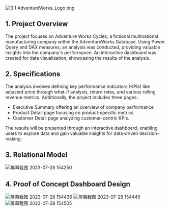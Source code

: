 ![3 1 AdventureWorks_Logo png](https://github.com/connieyeee/Case-Sales-Data-Analysis-Visualization/assets/134975561/f173fac1-f041-40b7-b8a7-c7a4da7b33bb)

## 1. Project Overview
The project focuses on Adventure Works Cycles, a fictional multinational manufacturing company within the AdventureWorks Database. Using Power Query and DAX measures, an analysis was conducted, providing valuable insights into the company's performance. An interactive dashboard was created for data visualization, showcasing the results of the analysis.

## 2. Specifications
The analysis involves defining key performance indicators (KPIs) like adjusted price through what-if analysis, return rates, and various rolling revenue metrics. Additionally, the project includes three pages: 
- Executive Summary offering an overview of company performance
- Product Detail page focusing on product-specific metrics
- Customer Detail page analyzing customer-centric KPIs.

The results will be presented through an interactive dashboard, enabling users to explore data and gain valuable insights for data-driven decision-making.

## 3. Relational Model
![屏幕截图 2023-07-28 154250](https://github.com/connieyeee/Case-Sales-Data-Analysis-Visualization/assets/134975561/b4f25e9d-f90a-458b-8ae2-928e95139775)

## 4. Proof of Concept Dashboard Design
![屏幕截图 2023-07-28 154436](https://github.com/connieyeee/Case-Sales-Data-Analysis-Visualization/assets/134975561/c2df9ee2-dec3-4d2a-8fb2-f621a81772ff)
![屏幕截图 2023-07-28 154449](https://github.com/connieyeee/Case-Sales-Data-Analysis-Visualization/assets/134975561/98d859b1-bbdf-4874-b078-d725e3eace9c)
![屏幕截图 2023-07-28 154505](https://github.com/connieyeee/Case-Sales-Data-Analysis-Visualization/assets/134975561/3c9fd4e0-fb5c-47fa-97cc-13d73497203b)

